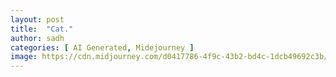 ```yaml
---
layout: post
title:  "Cat."
author: sadh
categories: [ AI Generated, Midejourney ] 
image: https://cdn.midjourney.com/d0417786-4f9c-43b2-bd4c-1dcb49692c3b/0_1.png
---
```

